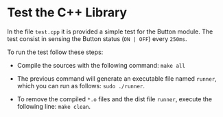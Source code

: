 # Test the C++ Library

In the file `test.cpp` it is provided a simple test for the Button module. The test consist in sensing the Button status (`ON | OFF`) every `250ms`.

To run the test follow these steps:

* Compile the sources with the following command: `make all`

* The previous command will generate an executable file named `runner`, which you can run as follows: `sudo ./runner`.

* To remove the compiled `*.o` files and the dist file `runner`, execute the following line: `make clean`.
